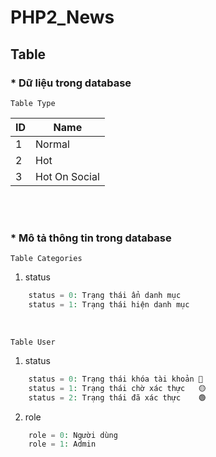# PHP2_News

## Table

### * Dữ liệu trong database

``Table Type``

| ID    | Name              |
| ----- | ----------------- |
| 1     | Normal            |
| 2     | Hot               |
| 3     | Hot On Social     |


<br>
<br>

### * Mô tả thông tin trong database

```Table Categories```

1. status

```php
    status = 0: Trạng thái ẩn danh mục      
    status = 1: Trạng thái hiện danh mục    
```

<br>

```Table User```

1. status

```php
    status = 0: Trạng thái khóa tài khoản 🔴
    status = 1: Trạng thái chờ xác thực   🟡
    status = 2: Trạng thái đã xác thực    🟢
```

2. role

```php
    role = 0: Người dùng
    role = 1: Admin
```





